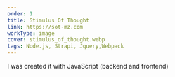 ```yaml
---
order: 1
title: Stimulus Of Thought
link: https://sot-mz.com
workType: image
cover: stimulus_of_thought.webp
tags: Node.js, Strapi, Jquery,Webpack
---
```


I was created it with JavaScript (backend and frontend)
